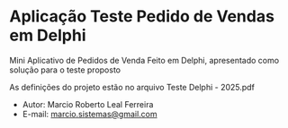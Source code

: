 # Aplicação Teste Pedido de Vendas em Delphi

Mini Aplicativo de Pedidos de Venda Feito em Delphi, apresentado como solução para o teste proposto

As definições do projeto estão no arquivo Teste Delphi - 2025.pdf

* Autor: Marcio Roberto Leal Ferreira
* E-mail: marcio.sistemas@gmail.com
